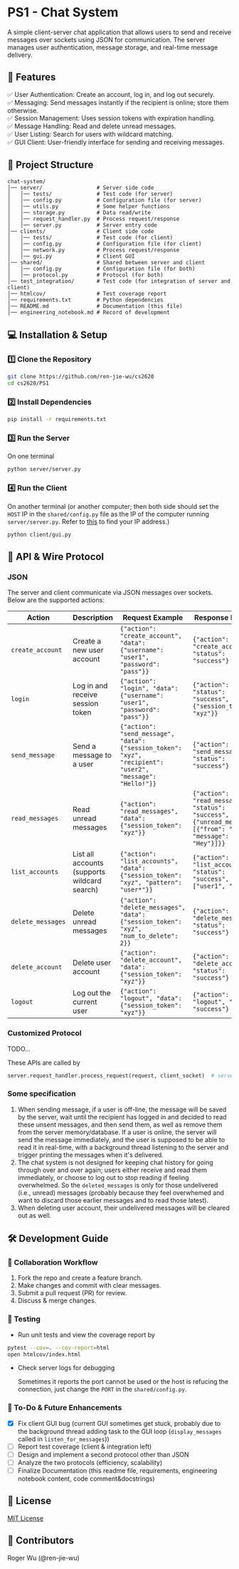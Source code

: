 # PS1 - Chat System

A simple client-server chat application that allows users to send and receive messages over sockets using JSON for communication. The server manages user authentication, message storage, and real-time message delivery.

## 🚀 Features

✅ User Authentication: Create an account, log in, and log out securely.  
✅ Messaging: Send messages instantly if the recipient is online; store them otherwise.  
✅ Session Management: Uses session tokens with expiration handling.  
✅ Message Handling: Read and delete unread messages.  
✅ User Listing: Search for users with wildcard matching.  
✅ GUI Client: User-friendly interface for sending and receiving messages.

## 📂 Project Structure

```
chat-system/                
│── server/                 # Server side code
│   │── tests/              # Test code (for server)
│   │── config.py           # Configuration file (for server)
│   │── utils.py            # Some helper functions
│   │── storage.py          # Data read/write
│   │── request_handler.py  # Process request/response
│   │── server.py           # Server entry code
│── clients/                # Client side code
│   │── tests/              # Test code (for client)
│   │── config.py           # Configuration file (for client)
│   │── network.py          # Process request/response
│   │── gui.py              # Client GUI
│── shared/                 # Shared between server and client
│   │── config.py           # Configuration file (for both)
│   │── protocol.py         # Protocol (for both)
│── test_integration/       # Test code (for integration of server and client)
│── htmlcov/                # Test coverage report
│── requirements.txt        # Python dependencies
│── README.md               # Documentation (this file)
│── engineering_notebook.md # Record of development
```

## 💻 Installation & Setup

### 1️⃣ Clone the Repository
``` bash
git clone https://github.com/ren-jie-wu/cs2620
cd cs2620/PS1
```

### 2️⃣ Install Dependencies
``` bash
pip install -r requirements.txt
```

### 3️⃣ Run the Server
On one terminal

``` bash
python server/server.py
```

### 4️⃣ Run the Client
On another terminal (or another computer; then both side should set the `HOST` IP in the `shared/config.py` file as the IP of the computer running `server/server.py`. Refer to [this](https://apple.stackexchange.com/questions/20547/how-do-i-find-my-ip-address-from-the-command-line) to find your IP address.)

``` bash
python client/gui.py
```

## 🔧 API & Wire Protocol

### JSON
The server and client communicate via JSON messages over sockets. Below are the supported actions:

| **Action**         | **Description**                                          | **Request Example** | **Response Example** |
|--------------------|----------------------------------------------------------|---------------------|----------------------|
| `create_account`   | Create a new user account                                | `{"action": "create_account", "data": {"username": "user1", "password": "pass"}}` | `{"action": "create_account", "status": "success"}` |
| `login`            | Log in and receive session token                         | `{"action": "login", "data": {"username": "user1", "password": "pass"}}` | `{"action": "login", "status": "success", "data": {"session_token": "xyz"}}` |
| `send_message`     | Send a message to a user                                 | `{"action": "send_message", "data": {"session_token": "xyz", "recipient": "user2", "message": "Hello!"}}` | `{"action": "send_message", "status": "success"}` |
| `read_messages`    | Read unread messages                                     | `{"action": "read_messages", "data": {"session_token": "xyz"}}` | `{"action": "read_messages", "status": "success", "data": {"unread_messages": [{"from": "user2", "message": "Hey"}]}}` |
| `list_accounts`    | List all accounts (supports wildcard search)             | `{"action": "list_accounts", "data": {"session_token": "xyz", "pattern": "user*"}}` | `{"action": "list_accounts", "status": "success", "data": ["user1", "user2"]}` |
| `delete_messages`  | Delete unread messages                                   | `{"action": "delete_messages", "data": {"session_token": "xyz", "num_to_delete": 2}}` | `{"action": "delete_messages", "status": "success"}` |
| `delete_account`   | Delete user account                                      | `{"action": "delete_account", "data": {"session_token": "xyz"}}` | `{"action": "delete_account", "status": "success"}` |
| `logout`           | Log out the current user                                 | `{"action": "logout", "data": {"session_token": "xyz"}}` | `{"action": "logout", "status": "success"}` |

### Customized Protocol

TODO...

These APIs are called by
``` python
server.request_handler.process_request(request, client_socket)  # server is a ChatServer object
```

### Some specification

1. When sending message, if a user is off-line, the message will be saved by the server, wait until the recipient has logged in and decided to read these unsent messages, and then send them, as well as remove them from the server memory/database. If a user is online, the server will send the message immediately, and the user is supposed to be able to read it in real-time, with a background thread listening to the server and trigger printing the messages when it's delivered.
2. The chat system is not designed for keeping chat history for going through over and over again; users either receive and read them immediately, or choose to log out to stop reading if feeling overwhelmed. So the `deleted_messages` is only for those undelivered (i.e., unread) messages (probably because they feel overwhemed and want to discard those earlier messages and to read those latest).
3. When deleting user account, their undelivered messages will be cleared out as well.

## 🛠 Development Guide

### 📌 Collaboration Workflow
1. Fork the repo and create a feature branch.
2. Make changes and commit with clear messages.
3. Submit a pull request (PR) for review.
4. Discuss & merge changes.

### 📌 Testing
- Run unit tests and view the coverage report by
``` bash
pytest --cov=. --cov-report=html
open htmlcov/index.html
```
- Check server logs for debugging

    Sometimes it reports the port cannot be used or the host is refucing the connection, just change the `PORT` in the `shared/config.py`.

### 📌 To-Do & Future Enhancements
- [x] Fix client GUI bug (current GUI sometimes get stuck, probably due to the background thread adding task to the GUI loop (`display_messages` called in `listen_for_messages`))
- [ ] Report test coverage (client & integration left)
- [ ] Design and implement a second protocol other than JSON
- [ ] Analyze the two protocols (efficiency, scalability)
- [ ] Finalize Documentation (this readme file, requirements, engineering notebook content, code comment&docstrings)

## 📄 License
[MIT License](https://mit-license.org/)

## 👥 Contributors
Roger Wu (@ren-jie-wu)
